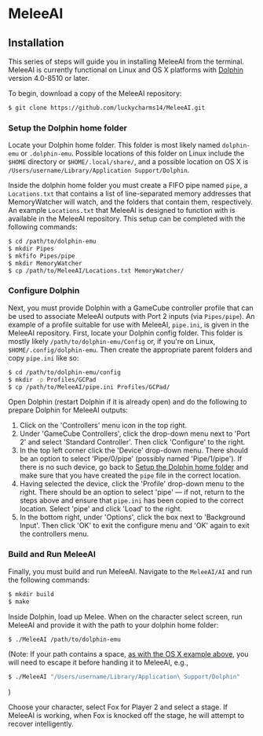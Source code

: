 # MeleeAI

## Installation

This series of steps will guide you in installing MeleeAI from the terminal.
MeleeAI is currently functional on Linux and OS X platforms with [Dolphin](https://dolphin-emu.org) version 4.0-8510 or later.

To begin, download a copy of the MeleeAI repository:

```bash
$ git clone https://github.com/luckycharms14/MeleeAI.git
```

### Setup the Dolphin home folder

Locate your Dolphin home folder.
This folder is most likely named `dolphin-emu` or `.dolphin-emu`.
Possible locations of this folder on Linux include the `$HOME` directory or `$HOME/.local/share/`, and a possible location on OS X is `/Users/username/Library/Application Support/Dolphin`.

Inside the dolphin home folder you must create a FIFO pipe named `pipe`, a `Locations.txt` that contains a list of line-separated memory addresses that MemoryWatcher will watch, and the folders that contain them, respectively.
An example `Locations.txt` that MeleeAI is designed to function with is available in the MeleeAI repository.
This setup can be completed with the following commands:


```bash
$ cd /path/to/dolphin-emu
$ mkdir Pipes
$ mkfifo Pipes/pipe
$ mkdir MemoryWatcher
$ cp /path/to/MeleeAI/Locations.txt MemoryWatcher/
```

### Configure Dolphin

Next, you must provide Dolphin with a GameCube controller profile that can be used to associate MeleeAI outputs with Port 2 inputs (via `Pipes/pipe`).
An example of a profile suitable for use with MeleeAI, `pipe.ini`, is given in the MeleeAI repository.
First, locate your Dolphin config folder.
This folder is mostly likely `/path/to/dolphin-emu/Config` or, if you're on Linux, `$HOME/.config/dolphin-emu`.
Then create the appropriate parent folders and copy `pipe.ini` like so:

```bash
$ cd /path/to/dolphin-emu/config
$ mkdir -p Profiles/GCPad
$ cp /path/to/MeleeAI/pipe.ini Profiles/GCPad/
```

Open Dolphin (restart Dolphin if it is already open) and do the following to prepare Dolphin for MeleeAI outputs:

1. Click on the 'Controllers' menu icon in the top right.
2. Under 'GameCube Controllers', click the drop-down menu next to 'Port 2' and select 'Standard Controller'.
Then click 'Configure' to the right.
3. In the top left corner click the 'Device' drop-down menu.
There should be an option to select 'Pipe/0/pipe' (possibly named 'Pipe/1/pipe').
If there is no such device, go back to [Setup the Dolphin home folder](#setup-the-dolphin-home-folder) and make sure that you have created the `pipe` file in the correct location.
4. Having selected the device, click the 'Profile' drop-down menu to the right.
There should be an option to select 'pipe' — if not, return to the steps above and ensure that `pipe.ini` has been copied to the correct location.
Select 'pipe' and click 'Load' to the right.
5. In the bottom right, under 'Options', click the box next to 'Background Input'.
Then click 'OK' to exit the configure menu and 'OK' again to exit the controllers menu.

### Build and Run MeleeAI

Finally, you must build and run MeleeAI.
Navigate to the `MeleeAI/AI` and run the following commands:

```bash
$ mkdir build
$ make
```

Inside Dolphin, load up Melee.
When on the character select screen, run MeleeAI and provide it with the path to your dolphin home folder:

```bash
$ ./MeleeAI /path/to/dolphin-emu
```

(Note: If your path contains a space, [as with the OS X example above](#setup-the-dolphin-home-folder), you will need to escape it before handing it to MeleeAI, e.g.,
```bash
$ ./MeleeAI "/Users/username/Library/Application\ Support/Dolphin"
```
)

Choose your character, select Fox for Player 2 and select a stage.
If MeleeAI is working, when Fox is knocked off the stage, he will attempt to recover intelligently.